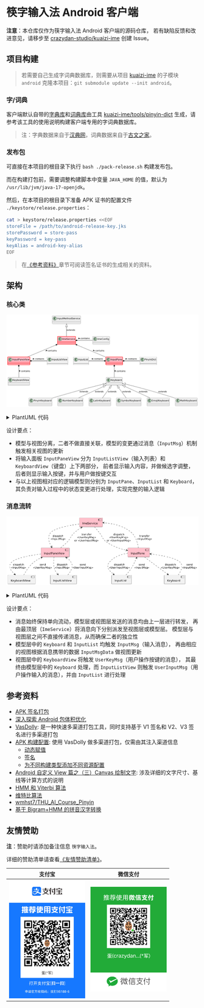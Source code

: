 筷字输入法 Android 客户端
===================================

**注意**：本仓库仅作为筷字输入法 Android 客户端的源码仓库，
若有缺陷反馈和改进意见，请移步至
[crazydan-studio/kuaizi-ime](https://github.com/crazydan-studio/kuaizi-ime/issues)
创建 Issue。

## 项目构建

> 若需要自己生成字词典数据库，则需要从项目
> [kuaizi-ime](https://github.com/crazydan-studio/kuaizi-ime?tab=readme-ov-file#%E9%A1%B9%E7%9B%AE%E5%85%8B%E9%9A%86)
> 的子模块 `android` 克隆本项目：`git submodule update --init android`。

### 字/词典

客户端默认自带的[字典库](./app/src/main/res/raw/pinyin_word_dict.db)和[词典库](./app/src/main/res/raw/pinyin_phrase_dict.db)由工具
[kuaizi-ime/tools/pinyin-dict](https://github.com/crazydan-studio/kuaizi-ime/blob/master/tools/pinyin-dict/README.md)
生成，请参考该工具的使用说明构建客户端专用的字词典数据库。

> 注：字典数据来自于[汉典网](https://www.zdic.net)，词典数据来自于[古文之家](https://www.cngwzj.com)。

### 发布包

可直接在本项目的根目录下执行 `bash ./pack-release.sh` 构建发布包。

而在构建打包前，需要调整构建脚本中变量 `JAVA_HOME` 的值，默认为
`/usr/lib/jvm/java-17-openjdk`。

然后，在本项目的根目录下准备 APK 证书的配置文件 `./keystore/release.properties`：

```bash
cat > keystore/release.properties <<EOF
storeFile = /path/to/android-release-key.jks
storePassword = store-pass
keyPassword = key-pass
keyAlias = android-key-alias
EOF
```

> 在[《参考资料》](#参考资料)章节可阅读签名证书的生成相关的资料。

## 架构

### 核心类

![核心类](./docs/img/class-diagram.png)

<details><summary>PlantUML 代码</summary>

```plantuml
@startuml
class "InputMethodService" as sys_ime_svc
class "ImeService" as ime_svc #pink ##[bold]red
class "ImeConfig" as ime_conf

class "InputPane" as input_pane #pink ##[bold]red
class "PinyinDict" as dict
class "InputList" as input_list
class "Keyboard" as keyboard
class "PinyinKeyboard" as pinyin_kb
class "NumberKeyboard" as number_kb
class "LatinKeyboard" as latin_kb
class "SymbolKeyboard" as symbol_kb
class "EmojiKeyboard" as emoji_kb
class "MathKeyboard" as math_kb

class "InputPaneView" as input_pane_view #pink ##[bold]red
class "KeyboardView" as keyboard_view
class "InputListView" as input_list_view

sys_ime_svc <|-down- ime_svc: extends

ime_svc *-right- ime_conf: contains >
ime_svc *-down- input_pane: contains >
ime_svc *-down- input_pane_view: contains >

input_pane_view *-right- input_list_view: contains >
input_pane_view *-down- keyboard_view: contains >

input_pane *-left- input_list: contains >
input_pane *-down- keyboard: contains >
input_pane *-right- dict: contains >

keyboard <|-down- pinyin_kb: extends
keyboard <|-down- number_kb: extends
keyboard <|-down- latin_kb: extends
keyboard <|-down- symbol_kb: extends
keyboard <|-down- emoji_kb: extends
keyboard <|-down- math_kb: extends

@enduml
```

</details>

设计要点：

- 模型与视图分离，二者不做直接关联，模型的变更通过消息（`InputMsg`）机制触发相关视图的更新
- 将输入面板 `InputPaneView` 分为 `InputListView`（输入列表）和 `KeyboardView`（键盘）上下两部分，
  前者显示输入内容，并做候选字调整，后者则显示输入按键，并与用户做按键交互
- 与以上视图相对应的逻辑模型则分别为 `InputPane`、`InputList` 和 `Keyboard`，
  其负责对输入过程中的状态变更进行处理，实现完整的输入逻辑

### 消息流转

![消息流转](./docs/img/message-transfer.png)

<details><summary>PlantUML 代码</summary>

```plantuml
@startuml
component [ImeService] as ime_svc #pink

component [InputPaneView] as input_pane_view #pink
component [KeyboardView] as keyboard_view
component [InputListView] as input_list_view

component [InputPane] as input_pane #pink
component [InputList] as input_list
component [Keyboard] as keyboard

keyboard_view ..> input_pane_view: send\n<<UserKeyMsg>>
input_list_view ..> input_pane_view: send\n<<UserInputMsg>>
input_pane_view ..> ime_svc: transfer\n<<UserKeyMsg>>\nor <<UserInputMsg>>
ime_svc ..> input_pane: dispatch\n<<UserKeyMsg>>\nor <<UserInputMsg>>
input_pane ..> keyboard: dispatch\n<<UserKeyMsg>>
input_pane ..> input_list: dispatch\n<<UserInputMsg>>

keyboard ..> input_pane: send\n<<InputMsg>>
input_list ..> input_pane: send\n<<InputMsg>>
input_pane ..> ime_svc: transfer\n<<InputMsg>>
ime_svc ..> input_pane_view: dispatch\n<<InputMsg>>
input_pane_view ..> keyboard_view: dispatch\n<<InputMsg>>
input_pane_view ..> input_list_view: dispatch\n<<InputMsg>>

@enduml
```

</details>

设计要点：

- 消息始终保持单向流动，模型层或视图层发送的消息均由上一层进行转发，
  再由最顶层（`ImeService`）将消息向下分别派发至视图层或模型层。
  模型层与视图层之间不直接传递消息，从而确保二者的独立性
- 模型层中的 `Keyboard` 和 `InputList` 均触发 `InputMsg`（输入消息），
  再由相应的视图根据消息携带的数据 `InputMsgData` 做视图更新
- 视图层中的 `KeyboardView` 将触发 `UserKeyMsg`（用户操作按键的消息），
  其最终由模型层中的 `Keyboard` 处理，而 `InputListView` 则触发
  `UserInputMsg`（用户操作输入的消息），并由 `InputList` 进行处理

## 参考资料

- [APK 签名打包](https://developer.android.com/studio/publish/app-signing?hl=zh-cn)
- [深入探索 Android 包体积优化](https://juejin.cn/post/6844904103131234311)
- [VasDolly](https://github.com/Tencent/VasDolly): 是一种快速多渠道打包工具，同时支持基于 V1 签名和 V2、V3 签名进行多渠道打包
- [APK 构建配置](https://developer.android.com/build/gradle-tips): 使用 VasDolly 做多渠道打包，仅需由其注入渠道信息
  - [动态赋值](https://developer.android.com/build/gradle-tips#simplify-app-development)
  - [签名](https://developer.android.com/build/gradle-tips#remove-private-signing-information-from-your-project)
  - [为不同构建类型添加不同资源配置](https://stackoverflow.com/questions/24785270/how-to-change-app-name-per-gradle-build-type#answer-24786371)
- [Android 自定义 View 篇之（三）Canvas 绘制文字](https://www.cnblogs.com/andy-songwei/p/10968358.html):
  涉及详细的文字尺寸、基线等计算方式的说明
- [HMM 和 Viterbi 算法](https://lesley0416.github.io/2019/03/01/HMM_IM/)
- [维特比算法](https://zh.wikipedia.org/wiki/%E7%BB%B4%E7%89%B9%E6%AF%94%E7%AE%97%E6%B3%95)
- [wmhst7/THU_AI_Course_Pinyin](https://github.com/wmhst7/THU_AI_Course_Pinyin)
- [基于 Bigram+HMM 的拼音汉字转换](https://github.com/iseesaw/Pinyin2ChineseChars)

## 友情赞助

**注**：赞助时请添加备注信息 `筷字输入法`。

详细的赞助清单请查看[《友情赞助清单》](https://github.com/crazydan-studio/kuaizi-ime/blob/master/docs/donate/index.md)。

| 支付宝 | 微信支付 |
| -- | -- |
| <img src="https://github.com/crazydan-studio/kuaizi-ime/blob/master/docs/donate/alipay.jpg?raw=true" width="200px"/> | <img src="https://github.com/crazydan-studio/kuaizi-ime/blob/master/docs/donate/wechat.png?raw=true" width="200px"/> |

